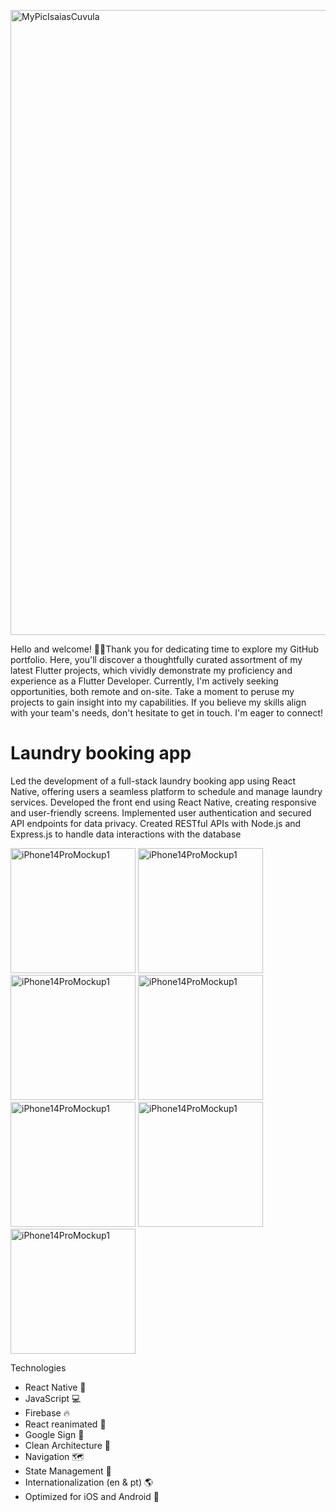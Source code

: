 
<p align="left">
  <img width="1000" alt="MyPicIsaiasCuvula" src="https://i.ibb.co/0YVdm5m/White-Minimalist-Profile-Linked-In-Banner.png" alt="White-Minimalist-Profile-Linked-In-Banner" />
</p>
Hello and welcome! 👋🏾Thank you for dedicating time to explore my GitHub portfolio. Here, you'll discover a thoughtfully curated assortment of my latest Flutter projects, which vividly demonstrate my proficiency and experience as a Flutter Developer. Currently, I'm actively seeking opportunities, both remote and on-site. Take a moment to peruse my projects to gain insight into my capabilities. If you believe my skills align with your team's needs, don't hesitate to get in touch. I'm eager to connect! 

# Laundry booking app

Led the development of a full-stack laundry booking app using React Native, offering users 
a seamless platform to schedule and manage laundry services. Developed the front end 
using React Native, creating responsive and user-friendly screens. Implemented user 
authentication and secured API endpoints for data privacy. Created RESTful APIs with 
Node.js and Express.js to handle data interactions with the database 

<p align="left">
 <img width="200" alt="iPhone14ProMockup1" src="https://github.com/Shamaun01/Laundry-booking/assets/95437338/20b1ed0c-9e35-490e-be97-e70e83f2c39d" />
 <img width="200" alt="iPhone14ProMockup1" src="https://github.com/Shamaun01/Laundry-booking/assets/95437338/c5010f9c-4b20-4026-b7af-c38aece3fcb1" />
 <img width="200" alt="iPhone14ProMockup1" src="https://github.com/Shamaun01/Laundry-booking/assets/95437338/25d498c3-0661-45fd-854f-27bcf9252325" />
 <img width="200" alt="iPhone14ProMockup1" src="https://github.com/Shamaun01/Laundry-booking/assets/95437338/3c028275-cb71-428b-84b4-f9d5ceac2134" />
 <img width="200" alt="iPhone14ProMockup1" src="https://github.com/Shamaun01/Laundry-booking/assets/95437338/98dd92c2-a8e9-4db8-8fb1-6b0e5ee33011" />
  <img width="200" alt="iPhone14ProMockup1" src="https://github.com/Shamaun01/Laundry-booking/assets/95437338/ec0d210a-fb77-44d8-af5a-d8f398bf398a" />
 <img width="200" alt="iPhone14ProMockup1" src="https://github.com/Shamaun01/Laundry-booking/assets/95437338/b18c2c79-b9a5-42e7-a45a-58a16a70bdfa" />
</p>



Technologies

- React Native 🦋 
- JavaScript 💻
- Firebase 🔥
- React reanimated 💾
- Google Sign 🔑
- Clean Architecture 🔨
- Navigation 🗺️
- State Management 🚀
- Internationalization (en & pt) 🌎
- Optimized for iOS and Android 📱
